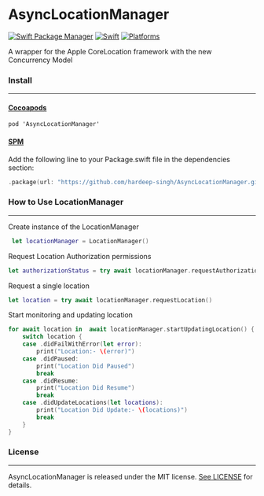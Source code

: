 # AsyncLocationManager

[![Swift Package Manager](https://img.shields.io/badge/Swift_Package_Manager-compatible-orange?style=flat)](https://img.shields.io/badge/Swift_Package_Manager-compatible-orange?style=flat)
[![Swift](https://img.shields.io/badge/Swift-5.5-orange?style=flat)](https://img.shields.io/badge/Swift-5.5-Orange?style=flat)
[![Platforms](https://img.shields.io/badge/platforms-iOS--13%20|%20macOS(beta)%20|%20watchOS--6(beta)%20|%20tvOS(beta)-orange?style=flat)](https://img.shields.io/badge/platforms-iOS--13%20|%20macOS(beta)%20|%20watchOS--6(beta)%20|%20tvOS(beta)-orange?style=flat)

A wrapper for the Apple CoreLocation framework with the new Concurrency Model

### Install
---

#### [Cocoapods](https://cocoapods.org)
```
pod 'AsyncLocationManager'
```

#### [SPM](https://swift.org/package-manager/)

Add the following line to your Package.swift file in the dependencies section:

```swift
.package(url: "https://github.com/hardeep-singh/AsyncLocationManager.git, .upToNextMajor(from: "1.0.1"))
```

### How to Use LocationManager
---

Create instance of the LocationManager

```swift
 let locationManager = LocationManager()
```

Request Location Authorization permissions

```swift
let authorizationStatus = try await locationManager.requestAuthorizationPermission(.always)
```
Request a single location
```swift
let location = try await locationManager.requestLocation()
```

Start monitoring and updating location
```swift
for await location in  await locationManager.startUpdatingLocation() {
    switch location {
    case .didFailWithError(let error):
        print("Location:- \(error)")
    case .didPaused:
        print("Location Did Paused")
        break
    case .didResume:
        print("Location Did Resume")
        break
    case .didUpdateLocations(let locations):
        print("Location Did Update:- \(locations)")
        break
    }
}
```
### License
---
AsyncLocationManager is released under the MIT license. [See LICENSE](https://github.com/hardeep-singh/AsyncLocationManager/blob/main/LICENSE) for details.




